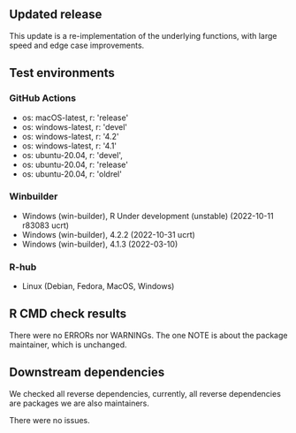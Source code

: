 ## Updated release

This update is a re-implementation of the underlying functions, with large speed and edge case improvements. 

## Test environments

### GitHub Actions
- os: macOS-latest,   r: 'release'
- os: windows-latest, r: 'devel'
- os: windows-latest, r: '4.2'
- os: windows-latest, r: '4.1'
- os: ubuntu-20.04,   r: 'devel', 
- os: ubuntu-20.04,   r: 'release'
- os: ubuntu-20.04,   r: 'oldrel'

### Winbuilder
* Windows                 (win-builder), R Under development (unstable) (2022-10-11 r83083 ucrt)
* Windows                 (win-builder), 4.2.2 (2022-10-31 ucrt)
* Windows                 (win-builder), 4.1.3 (2022-03-10)

### R-hub
* Linux (Debian, Fedora, MacOS, Windows) 

## R CMD check results

There were no ERRORs nor WARNINGs. The one NOTE is about the package maintainer, which is unchanged.

## Downstream dependencies

We checked all reverse dependencies, currently, all reverse dependencies are packages we are also maintainers. 

There were no issues.
